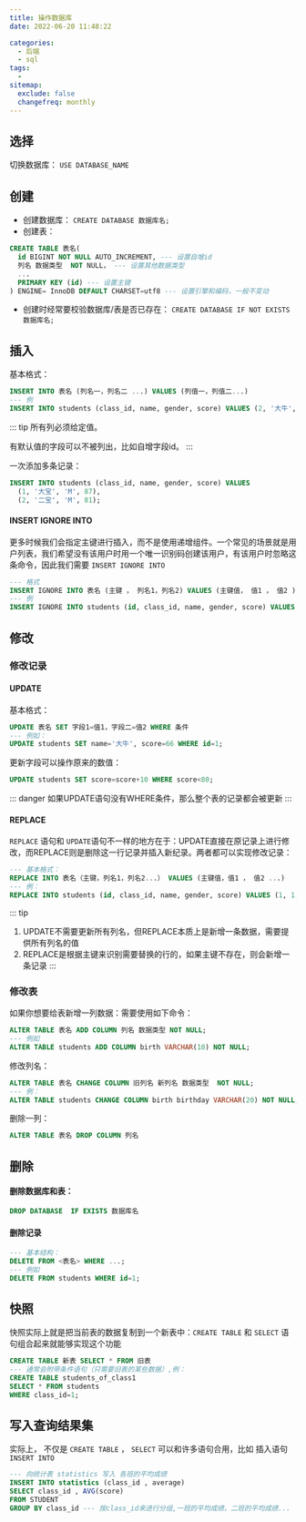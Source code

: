 ```yaml
---
title: 操作数据库
date: 2022-06-20 11:48:22

categories:
  - 后端
  - sql
tags:
  - 
sitemap:
  exclude: false
  changefreq: monthly
---
```



## 选择

切换数据库： `USE DATABASE_NAME`

## 创建

-   创建数据库： `CREATE DATABASE 数据库名;`
-   创建表： 
```sql
CREATE TABLE 表名(
  id BIGINT NOT NULL AUTO_INCREMENT, --- 设置自增id
  列名 数据类型  NOT NULL， --- 设置其他数据类型
  ...
  PRIMARY KEY (id) --- 设置主键 
) ENGINE= InnoDB DEFAULT CHARSET=utf8 --- 设置引擎和编码，一般不变动
```
-   创建时经常要校验数据库/表是否已存在： `CREATE DATABASE IF NOT EXISTS 数据库名;`

## 插入

基本格式：

```sql
INSERT INTO 表名 (列名一，列名二 ...) VALUES (列值一，列值二...)
--- 例
INSERT INTO students (class_id, name, gender, score) VALUES (2, '大牛', 'M', 80);
```

::: tip
所有列必须给定值。

有默认值的字段可以不被列出，比如自增字段id。
:::

一次添加多条记录：

```sql
INSERT INTO students (class_id, name, gender, score) VALUES
  (1, '大宝', 'M', 87),
  (2, '二宝', 'M', 81);
```

#### INSERT IGNORE INTO

更多时候我们会指定主键进行插入，而不是使用递增组件。一个常见的场景就是用户列表，我们希望没有该用户时用一个唯一识别码创建该用户，有该用户时忽略这条命令，因此我们需要 `INSERT IGNORE INTO`

```sql
--- 格式
INSERT IGNORE INTO 表名 (主键 ， 列名1，列名2) VALUES (主键值， 值1 ， 值2 )
--- 例
INSERT IGNORE INTO students (id, class_id, name, gender, score) VALUES (1, 1, '小明', 'F', 99); --- 若id=1的记录不存在，INSERT语句将插入新记录，否则不执行
```

## 修改

### 修改记录

#### UPDATE

基本格式：

```sql
UPDATE 表名 SET 字段1=值1，字段二=值2 WHERE 条件 
--- 例如：
UPDATE students SET name='大牛', score=66 WHERE id=1;
```

更新字段可以操作原来的数值：

```sql
UPDATE students SET score=score+10 WHERE score<80;
```

::: danger
如果UPDATE语句没有WHERE条件，那么整个表的记录都会被更新
:::


#### REPLACE

`REPLACE` 语句和 `UPDATE`语句不一样的地方在于：UPDATE直接在原记录上进行修改，而REPLACE则是删除这一行记录并插入新纪录。两者都可以实现修改记录：

```sql
--- 基本格式：
REPLACE INTO 表名（主键，列名1，列名2...） VALUES (主键值，值1 ， 值2 ...)
--- 例：
REPLACE INTO students (id, class_id, name, gender, score) VALUES (1, 1, '小明', 'F', 99);
```

::: tip
1.  UPDATE不需要更新所有列名，但REPLACE本质上是新增一条数据，需要提供所有列名的值
2.  REPLACE是根据主键来识别需要替换的行的，如果主键不存在，则会新增一条记录
:::


### 修改表

如果你想要给表新增一列数据：需要使用如下命令：

```sql
ALTER TABLE 表名 ADD COLUMN 列名 数据类型 NOT NULL;
--- 例如
ALTER TABLE students ADD COLUMN birth VARCHAR(10) NOT NULL;
```

修改列名：

```sql
ALTER TABLE 表名 CHANGE COLUMN 旧列名 新列名 数据类型  NOT NULL;
--- 例：
ALTER TABLE students CHANGE COLUMN birth birthday VARCHAR(20) NOT NULL;
```

删除一列：

```sql
ALTER TABLE 表名 DROP COLUMN 列名
```

## 删除

#### 删除数据库和表：

```SQL
DROP DATABASE  IF EXISTS 数据库名
```

#### 删除记录

```SQL
--- 基本结构：
DELETE FROM <表名> WHERE ...;
--- 例如
DELETE FROM students WHERE id=1;
```

## 快照

快照实际上就是把当前表的数据复制到一个新表中：`CREATE TABLE` 和 `SELECT` 语句组合起来就能够实现这个功能

```sql
CREATE TABLE 新表 SELECT * FROM 旧表
--- 通常会附带条件语句（只需要旧表的某些数据）,例：
CREATE TABLE students_of_class1 
SELECT * FROM students 
WHERE class_id=1;
```

## 写入查询结果集

实际上， 不仅是 `CREATE TABLE` ， `SELECT` 可以和许多语句合用，比如 插入语句 `INSERT INTO` 

```sql
--- 向统计表 statistics 写入 各班的平均成绩
INSERT INTO statistics (class_id , average) 
SELECT class_id , AVG(score) 
FROM STUDENT
GROUP BY class_id --- 按class_id来进行分组,一班的平均成绩，二班的平均成绩...
```
